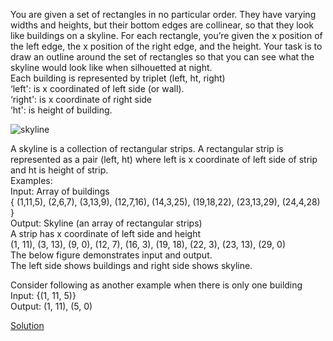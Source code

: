 You are given a set of rectangles in no particular order. They have varying widths and
heights, but their bottom edges are collinear, so that they look like buildings on a
skyline. For each rectangle, you’re given the x position of the left edge, the x position of
the right edge, and the height. Your task is to draw an outline around the set of
rectangles so that you can see what the skyline would look like when silhouetted at
night.  
Each building is represented by triplet (left, ht, right)  
‘left': is x coordinated of left side (or wall).  
‘right': is x coordinate of right side  
‘ht': is height of building.  
  
![skyline](https://www.geeksforgeeks.org/wp-content/uploads/skyline.png)
  
A skyline is a collection of rectangular strips. A rectangular strip is represented as a pair (left, ht)
where left is x coordinate of left side of strip and ht is height of strip.  
Examples:  
Input: Array of buildings  
{ (1,11,5), (2,6,7), (3,13,9), (12,7,16), (14,3,25),
(19,18,22), (23,13,29), (24,4,28) }  
Output: Skyline (an array of rectangular strips)  
A strip has x coordinate of left side and height  
(1, 11), (3, 13), (9, 0), (12, 7), (16, 3), (19, 18),
(22, 3), (23, 13), (29, 0)  
The below figure demonstrates input and output.  
The left side shows buildings and right side shows skyline.  
  
Consider following as another example when there is only one
building  
Input: {(1, 11, 5)}  
Output: (1, 11), (5, 0)  
  

[Solution](./src/skyline.java)



